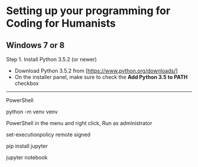 

# Setting up your programming for Coding for Humanists

## Windows 7 or 8

Step 1. Install Python 3.5.2 (or newer)
- Download Python 3.5.2 from [https://www.python.org/downloads/]
- On the installer panel, make sure to check the **Add Python 3.5 to PATH** checkbox

---

PowerShell

python -m venv venv

PowerShell in the menu and right click, Run as administrator

set-executionpolicy remote signed

pip install jupyter

jupyter notebook


